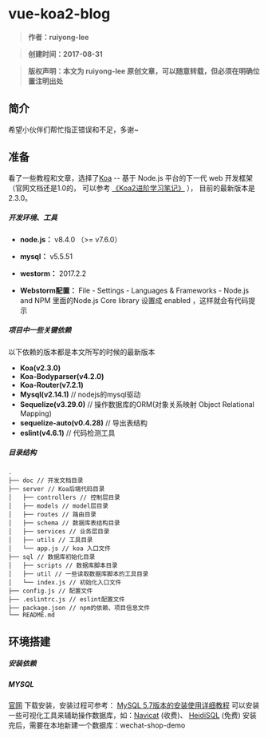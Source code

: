 # vue-koa2-blog

> **作者：ruiyong-lee**

> **创建时间：2017-08-31**

> **版权声明：本文为 ruiyong-lee 原创文章，可以随意转载，但必须在明确位置注明出处**

## 简介

希望小伙伴们帮忙指正错误和不足，多谢~

## 准备

看了一些教程和文章，选择了[Koa](http://koa.bootcss.com) -- 基于 Node.js 平台的下一代 web 开发框架（官网文档还是1.0的，
可以参考 [《Koa2进阶学习笔记》](https://github.com/ChenShenhai/koa2-note) ），
目前的最新版本是2.3.0。

##### 开发环境、工具

- **node.js：** v8.4.0 （>= v7.6.0）

- **mysql：** v5.5.51

- **westorm：** 2017.2.2

- **Webstorm配置：** File - Settings - Languages & Frameworks - Node.js and NPM 里面的Node.js Core library 设置成 enabled ，这样就会有代码提示

##### 项目中一些关键依赖

以下依赖的版本都是本文所写的时候的最新版本

- **Koa(v2.3.0)**
- **Koa-Bodyparser(v4.2.0)**
- **Koa-Router(v7.2.1)**
- **Mysql(v2.14.1)** // nodejs的mysql驱动
- **Sequelize(v3.29.0)** // 操作数据库的ORM(对象关系映射 Object Relational Mapping)
- **sequelize-auto(v0.4.28)** // 导出表结构
- **eslint(v4.6.1)** // 代码检测工具

##### 目录结构

```
.
├── doc // 开发文档目录
├── server // Koa后端代码目录
│   ├── controllers // 控制层目录
│   ├── models // model层目录
│   ├── routes // 路由目录
│   ├── schema // 数据库表结构目录
│   ├── services // 业务层目录
│   ├── utils // 工具目录
│   └── app.js // koa 入口文件
├── sql // 数据库初始化目录
│   ├── scripts // 数据库脚本目录
│   ├── util // 一些读取数据库脚本的工具目录
│   └── index.js // 初始化入口文件
├── config.js // 配置文件
├── .eslintrc.js // eslint配置文件
├── package.json // npm的依赖、项目信息文件
└── README.md
```

## 环境搭建

##### 安装依赖

##### MYSQL

[官网](https://dev.mysql.com/downloads/mysql/) 下载安装，安装过程可参考： [MySQL 5.7版本的安装使用详细教程](http://blog.csdn.net/hisense20112784/article/details/72909701)
可以安装一些可视化工具来辅助操作数据库，如：[Navicat](http://www.navicat.com.cn/products/navicat-for-mysql) (收费)、 [HeidiSQL](https://www.heidisql.com/) (免费)
安装完后，需要在本地新建一个数据库：wechat-shop-demo

